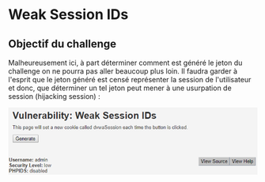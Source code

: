 # Weak Session IDs

## Objectif du challenge

Malheureusement ici, à part déterminer comment est généré le jeton du challenge on ne pourra pas aller beaucoup plus loin. Il faudra garder à l'esprit que le jeton généré est censé représenter la session de l'utilisateur et donc, que déterminer un tel jeton peut mener à une usurpation de session \(hijacking session\) :

![](../../../../.gitbook/assets/c1632dfb3d43312a48b29cc2297a1faa.png)

